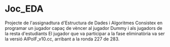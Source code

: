 # Joc_EDA

Projecte de l'assignadtura d'Estructura de Dades i Algoritmes 
Consistex en programar un jugador capaç de vèncer al jugador Dummy i als jugadors de la resta d'estudiants
El jugador que va participar a la fase eliminatòria va ser la versió AIPolF_v10.cc, arribant a la ronda 227 de 283.
